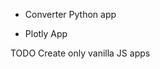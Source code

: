 <!-- BACKEND -->

- Converter Python app
<!-- FRONTEND -->
- Plotly App

TODO
Create only vanilla JS apps
